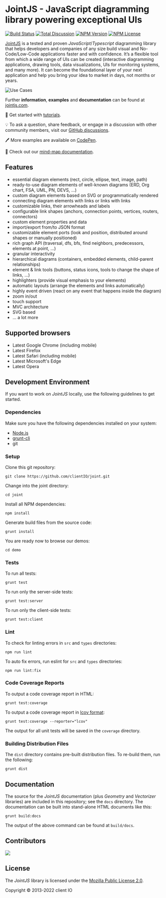 # JointJS - JavaScript diagramming library powering exceptional UIs

[![Build Status](https://travis-ci.com/clientIO/joint.svg?branch=master)](https://travis-ci.com/clientIO/joint)
[![Total Discussion](https://img.shields.io/github/discussions/badges/shields)](https://github.com/clientIO/joint/discussions)
[![NPM Version](https://img.shields.io/npm/v/jointjs)](https://www.npmjs.com/package/jointjs)
[![NPM License](https://img.shields.io/npm/l/jointjs?color=blue)](https://github.com/clientIO/joint/blob/master/LICENSE)

 [JointJS](https://jointjs.com) is a tested and proven  *JavaScript*/*Typescript* diagramming library that helps developers and companies of any size build visual and No-Code/Low-Code applications faster and with confidence. It’s a flexible tool from which a wide range of UIs can be created (interactive diagramming applications, drawing tools, data visualizations, UIs for monitoring systems, and many more). It can become the foundational layer of your next application and help you bring your idea to market in days, not months or years.

![Use Cases](https://user-images.githubusercontent.com/3967880/200360293-808f148c-32af-4f46-bec1-b4ae4e1592a0.jpg)

Further **information**, **examples** and **documentation** can be found at [jointjs.com](https://jointjs.com).

:1234: Get started with [tutorials](https://resources.jointjs.com/tutorial).

:bulb: To ask a question, share feedback, or engage in a discussion with other community members, visit our [GitHub discussions](https://github.com/clientIO/joint/discussions).

:pen: More examples are available on [CodePen](https://codepen.io/jointjs).

:book: Check out our [mind-map documentation](https://resources.jointjs.com/mmap/joint.html).

## Features

* essential diagram elements (rect, circle, ellipse, text, image, path)
* ready-to-use diagram elements of well-known diagrams (ERD, Org chart, FSA, UML, PN, DEVS, ...)
* custom diagram elements based on SVG or programmatically rendered
* connecting diagram elements with links or links with links
* customizable links, their arrowheads and labels
* configurable link shapes (anchors, connection points, vertices, routers, connectors)
* custom element properties and data
* import/export from/to JSON format
* customizable element ports (look and position, distributed around shapes or manually positioned)
* rich graph API (traversal, dfs, bfs, find neighbors, predecessors, elements at point, ...)
* granular interactivity
* hierarchical diagrams (containers, embedded elements, child-parent relationships)
* element & link tools (buttons, status icons, tools to change the shape of links, ...)
* highlighters (provide visual emphasis to your elements)
* automatic layouts (arrange the elements and links automatically)
* highly event driven (react on any event that happens inside the diagram)
* zoom in/out
* touch support
* MVC architecture
* SVG based
* ... a lot more


## Supported browsers

* Latest Google Chrome (including mobile)
* Latest Firefox
* Latest Safari (including mobile)
* Latest Microsoft's Edge
* Latest Opera

## Development Environment

If you want to work on *JointJS* locally, use the following guidelines to get started.

### Dependencies

Make sure you have the following dependencies installed on your system:
* [Node.js](https://nodejs.org/)
* [grunt-cli](http://gruntjs.com/using-the-cli)
* git

### Setup

Clone this git repository:
```
git clone https://github.com/clientIO/joint.git
```

Change into the joint directory:
```
cd joint
```

Install all NPM dependencies:
```
npm install
```

Generate build files from the source code:
```
grunt install
```

You are ready now to browse our demos:
```
cd demo
```

### Tests

To run all tests:
```
grunt test
```

To run only the server-side tests:
```
grunt test:server
```

To run only the client-side tests:
```
grunt test:client
```


### Lint

To check for linting errors in `src` and `types` directories:

```
npm run lint
```

To auto fix errors, run eslint for `src` and `types` directories:

```
npm run lint:fix
```

### Code Coverage Reports

To output a code coverage report in HTML:
```
grunt test:coverage
```

To output a code coverage report in [lcov format](http://ltp.sourceforge.net/coverage/lcov/geninfo.1.php):
```
grunt test:coverage --reporter="lcov"
```

The output for all unit tests will be saved in the `coverage` directory.


### Building Distribution Files

The `dist` directory contains pre-built distribution files. To re-build them, run the following:
```
grunt dist
```


## Documentation

The source for the *JointJS* documentation (plus *Geometry* and *Vectorizer* libraries) are included in this repository; see the `docs` directory. The documentation can be built into stand-alone HTML documents like this:
```
grunt build:docs
```
The output of the above command can be found at `build/docs`.


## Contributors

<a href="https://github.com/clientIO/joint/graphs/contributors">
  <img src="https://contrib.rocks/image?repo=clientIO/joint" />
</a>


## License

The *JointJS* library is licensed under the [Mozilla Public License 2.0](https://github.com/clientIO/joint/blob/master/LICENSE).

Copyright © 2013-2022 client IO
